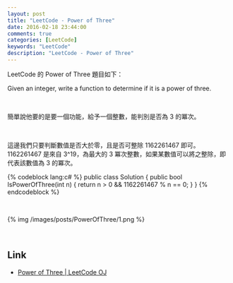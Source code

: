 ```yaml
---
layout: post
title: "LeetCode - Power of Three"
date: 2016-02-18 23:44:00
comments: true
categories: [LeetCode]
keywords: "LeetCode"
description: "LeetCode - Power of Three"
---
```


LeetCode 的 Power of Three 題目如下：  

Given an integer, write a function to determine if it is a power of three.  

<!-- More -->

<br/>


簡單說他要的是要一個功能，給予一個整數，能判別是否為 3 的冪次。

<br/>


這邊我們只要判斷數值是否大於零，且是否可整除 1162261467 即可。1162261467 是來自 3^19，為最大的 3 冪次整數，如果某數值可以將之整除，即代表該數值為 3 的冪次。    

{% codeblock lang:c# %}
public class Solution {
    public bool IsPowerOfThree(int n) {
         return n > 0 && 1162261467 % n == 0;
    }
}
{% endcodeblock %}

<br/>


{% img /images/posts/PowerOfThree/1.png %}

<br/>

Link
----
* [Power of Three | LeetCode OJ](https://leetcode.com/problems/power-of-three/)
